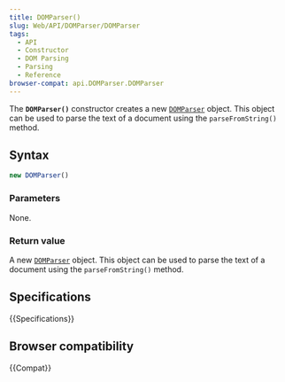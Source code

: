```yaml
---
title: DOMParser()
slug: Web/API/DOMParser/DOMParser
tags:
  - API
  - Constructor
  - DOM Parsing
  - Parsing
  - Reference
browser-compat: api.DOMParser.DOMParser
---
```

The **`DOMParser()`** constructor creates a new [`DOMParser`](/en-US/docs/Web/API/DOMParser) object. This object can be used to parse the text of a document using the `parseFromString()` method.

## Syntax

```js
new DOMParser()
```

### Parameters

None.

### Return value

A new [`DOMParser`](/en-US/docs/Web/API/DOMParser) object. This object can be used to parse the text of a document using the `parseFromString()` method.

## Specifications

{{Specifications}}

## Browser compatibility

{{Compat}}
